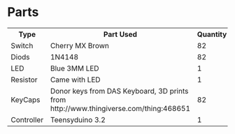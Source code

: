 # Parts
<table>
  <tr><th>Type</th><th>Part Used</th><th>Quantity</th></tr>
  <tr><td>Switch</td><td>Cherry MX Brown</td><td>82</td></tr>
  <tr><td>Diods</td><td>1N4148</td><td>82</td></tr>
  <tr><td>LED</td><td>Blue 3MM LED</td><td>1</td></tr>
  <tr><td>Resistor</td><td>Came with LED</td><td>1</td></tr>
  <tr><td>KeyCaps</td><td>Donor keys from DAS Keyboard, 3D prints from http://www.thingiverse.com/thing:468651</td><td>82</td></tr>
  <tr><td>Controller</td><td>Teensyduino 3.2</td><td>1</td></tr>
</table>
